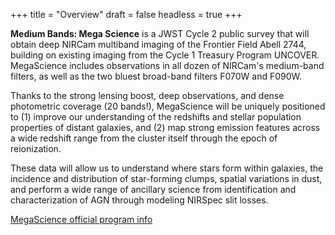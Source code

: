 +++
title = "Overview"
draft = false
headless = true
+++
<!-- <span class="image main"><img src="../images/field_layout.png" alt="" /></span> -->
         

<!-- Medium Bands: Mega Science (MegaScience) is a JWST Cycle 2 survey that will obtain deep NIRCam medium band imaging of the Frontier Field Abell 2744.  -->

**Medium Bands: Mega Science** is a JWST Cycle 2 public survey that will obtain deep NIRCam multiband imaging of the Frontier Field Abell 2744, building on existing imaging from the Cycle 1 Treasury Program UNCOVER. MegaScience includes observations in all dozen of NIRCam's medium-band filters, as well as the two bluest broad-band filters F070W and F090W.


Thanks to the strong lensing boost, deep observations, and dense photometric coverage (20 bands!), MegaScience will be uniquely positioned to (1) improve our understanding of the redshifts and stellar population properties of distant galaxies, and (2) map strong emission features across a wide redshift range from the cluster itself through the epoch of reionization. 

These data will allow us to understand where stars form within galaxies, the incidence and distribution of star-forming clumps, spatial variations in dust, and perform a wide range of ancillary science from identification and characterization of AGN through modeling NIRSpec slit losses.

           
[MegaScience official program info](https://www.stsci.edu/jwst/science-execution/program-information.html?id=4111)

